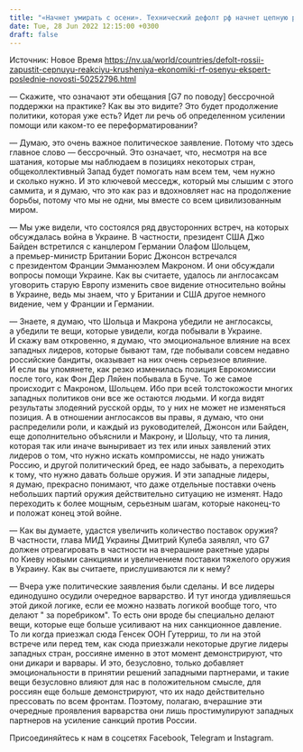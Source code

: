 ```yaml
---
title: "«Начнет умирать с осени». Технический дефолт рф начнет цепную реакцию падения ее экономики — интервью с Огрызко"
date: Tue, 28 Jun 2022 12:15:00 +0300
draft: false
---
```

Источник: Новое Время https://nv.ua/world/countries/defolt-rossii-zapustit-cepnuyu-reakciyu-krusheniya-ekonomiki-rf-osenyu-ekspert-poslednie-novosti-50252796.html


— Скажите, что означают эти обещания [G7 по поводу] бессрочной поддержки на практике? Как вы это видите? Это будет продолжение политики, которая уже есть? Идет ли речь об определенном усилении помощи или каком-то ее переформатировании?

— Думаю, это очень важное политическое заявление. Потому что здесь главное слово — бессрочный. Это означает, что, несмотря на все шатания, которые мы наблюдаем в позициях некоторых стран, общеколлективный Запад будет помогать нам всем тем, чем нужно и сколько нужно. И это ключевой месседж, который мы слышим с этого саммита, и я думаю, что это как раз и вдохновляет нас на продолжение борьбы, потому что мы не одни, мы вместе со всем цивилизованным миром.

— Мы уже видели, что состоялся ряд двусторонних встреч, на которых обсуждалась война в Украине. В частности, президент США Джо Байден встретился с канцлером Германии Олафом Шольцем, а премьер-министр Британии Борис Джонсон встречался с президентом Франции Эмманюэлем Макроном. И они обсуждали вопросы помощи Украине. Как вы считаете, удалось ли англосаксам уговорить старую Европу изменить свое видение относительно войны в Украине, ведь мы знаем, что у Британии и США другое немного видение, чем у Франции и Германии.

— Знаете, я думаю, что Шольца и Макрона убедили не англосаксы, а убедили те вещи, которые увидели, когда побывали в Украине. И скажу вам откровенно, я думаю, что эмоциональное влияние на всех западных лидеров, которые бывают там, где побывали совсем недавно российские бандиты, оказывает на них очень серьезное влияние. И если вы упомянете, как резко изменилась позиция Еврокомиссии после того, как Фон Дер Ляйен побывала в Буче. То же самое происходит с Макроном, Шольцем. Ибо при всей толстокожости многих западных политиков они все же остаются людьми. И когда видят результаты злодеяний русской орды, то у них не может не изменяться позиция. А в отношении англосаксов вы правы, я думаю, что они распределили роли, и каждый из руководителей, Джонсон или Байден, еще дополнительно объяснили и Макрону, и Шольцу, что та линия, которая так или иначе выныривает из тех или иных заявлений этих лидеров о том, что нужно искать компромиссы, не надо унижать Россию, и другой политический бред, ее надо забывать, а переходить к тому, что нужно давать больше оружия. И эти западные лидеры, я думаю, прекрасно понимают, что даже отдельные поставки очень небольших партий оружия действительно ситуацию не изменят. Надо переходить к более мощным, серьезным шагам, которые наконец-то и положат конец этой войне.

— Как вы думаете, удастся увеличить количество поставок оружия? В частности, глава МИД Украины Дмитрий Кулеба заявлял, что G7 должен отреагировать в частности на вчерашние ракетные удары по Киеву новыми санкциями и увеличением поставки тяжелого оружия в Украину. Как вы считаете, прислушиваются ли к нему?

— Вчера уже политические заявления были сделаны. И все лидеры единодушно осудили очередное варварство. И тут иногда удивляешься этой дикой логике, если ее можно назвать логикой вообще того, что делают " за поребриком". То есть они вроде бы специально делают вещи, которые еще больше усиливают на них санкционное давление. То ли когда приезжал сюда Генсек ООН Гутерриш, то ли на этой встрече или перед тем, как сюда приезжали некоторые другие лидеры западных стран, россияне именно в этот момент демонстрируют, что они дикари и варвары. И это, безусловно, только добавляет эмоциональности в принятии решений западными партнерами, и такие вещи безусловно влияют для нас в положительном смысле, для россиян еще больше демонстрируют, что их надо действительно прессовать по всем фронтам. Поэтому, полагаю, вчерашние эти очередные проявления варварства они лишь простимулируют западных партнеров на усиление санкций против России.

Присоединяйтесь к нам в соцсетях Facebook, Telegram и Instagram.
